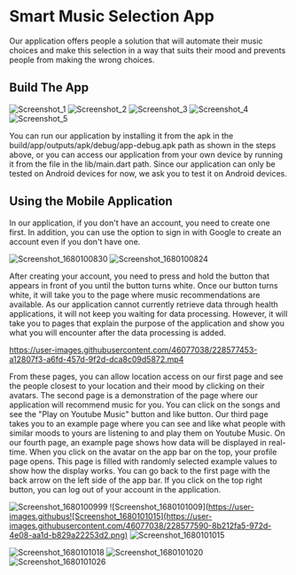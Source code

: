 # Smart Music Selection App

Our application offers people a solution that will automate their music choices and make this selection in a way that suits their mood and prevents people from making the wrong choices.

## Build The App

![Screenshot_1](https://user-images.githubusercontent.com/46077038/228569210-a6b46d7a-bb8e-4126-9bbe-1ba712d1c134.png)
![Screenshot_2](https://user-images.githubusercontent.com/46077038/228569224-b5435fd9-c884-4f56-a933-9fbe4e577da9.png)
![Screenshot_3](https://user-images.githubusercontent.com/46077038/228569241-e252462d-eaca-4a00-9c2e-5c09597549b0.png)
![Screenshot_4](https://user-images.githubusercontent.com/46077038/228569279-bb03101f-6f02-4d22-b26d-20743d37c8fe.png)
![Screenshot_5](https://user-images.githubusercontent.com/46077038/228569314-2a14d9dd-49d6-475b-bca2-601d358fcbea.png)

You can run our application by installing it from the apk in the build/app/outputs/apk/debug/app-debug.apk path as shown in the steps above, or you can access our application from your own device by running it from the file in the lib/main.dart path. Since our application can only be tested on Android devices for now, we ask you to test it on Android devices.

## Using the Mobile Application

In our application, if you don't have an account, you need to create one first. In addition, you can use the option to sign in with Google to create an account even if you don't have one.

![Screenshot_1680100830](https://user-images.githubusercontent.com/46077038/228577164-6ecf5073-1f38-4e83-b412-93f0ccc50e0f.png)
![Screenshot_1680100824](https://user-images.githubusercontent.com/46077038/228577130-0bc3a78e-a640-468e-93f5-36fe297c0efc.png)

After creating your account, you need to press and hold the button that appears in front of you until the button turns white. Once our button turns white, it will take you to the page where music recommendations are available. As our application cannot currently retrieve data through health applications, it will not keep you waiting for data processing. However, it will take you to pages that explain the purpose of the application and show you what you will encounter after the data processing is added. 

https://user-images.githubusercontent.com/46077038/228577453-a12807f3-a6fd-457d-9f2d-dca8c09d5872.mp4

From these pages, you can allow location access on our first page and see the people closest to your location and their mood by clicking on their avatars. The second page is a demonstration of the page where our application will recommend music for you. You can click on the songs and see the "Play on Youtube Music" button and like button. Our third page takes you to an example page where you can see and like what people with similar moods to yours are listening to and play them on Youtube Music. On our fourth page, an example page shows how data will be displayed in real-time. When you click on the avatar on the app bar on the top, your profile page opens. This page is filled with randomly selected example values to show how the display works. You can go back to the first page with the back arrow on the left side of the app bar. If you click on the top right button, you can log out of your account in the application.

![Screenshot_1680100999](https://user-images.githubusercontent.com/46077038/228577536-b620b238-6721-44e2-aa6c-4338f57e5a77.png)
![Screenshot_1680101009](https://user-images.githubus![Screenshot_1680101015](https://user-images.githubusercontent.com/46077038/228577590-8b212fa5-972d-4e08-aa1d-b829a22253d2.png)
![Screenshot_1680101015](https://user-images.githubusercontent.com/46077038/228577831-b8e26938-05f5-4de6-80a4-d0b2b3b56b13.png)

![Screenshot_1680101018](https://user-images.githubusercontent.com/46077038/228577709-e1d88e1f-23a5-41ad-88e6-74647e6ac06b.png)
![Screenshot_1680101020](https://user-images.githubusercontent.com/46077038/228577734-e71ae945-fbae-4152-bf6f-96b44c74647f.png)
![Screenshot_1680101026](https://user-images.githubusercontent.com/46077038/228577748-71b254a3-ba71-4060-95b5-7fd72a99d319.png)
